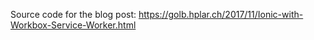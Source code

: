 Source code for the blog post: https://golb.hplar.ch/2017/11/Ionic-with-Workbox-Service-Worker.html
